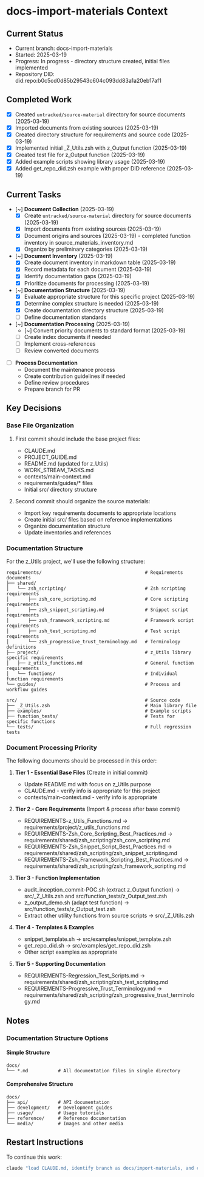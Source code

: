 # docs-import-materials Context

## Current Status
- Current branch: docs-import-materials
- Started: 2025-03-19
- Progress: In progress - directory structure created, initial files implemented
- Repository DID: did:repo:b0c5cd0d85b29543c604c093dd83a1a20eb17af1

## Completed Work
- [x] Created `untracked/source-material` directory for source documents (2025-03-19)
- [x] Imported documents from existing sources (2025-03-19)
- [x] Created directory structure for requirements and source code (2025-03-19)
- [x] Implemented initial _Z_Utils.zsh with z_Output function (2025-03-19)
- [x] Created test file for z_Output function (2025-03-19)
- [x] Added example scripts showing library usage (2025-03-19)
- [x] Added get_repo_did.zsh example with proper DID reference (2025-03-19)

## Current Tasks
- [~] **Document Collection** (2025-03-19)
  - [x] Create `untracked/source-material` directory for source documents (2025-03-19)
  - [x] Import documents from existing sources (2025-03-19)
  - [x] Document origins and sources (2025-03-19) - completed function inventory in source_materials_inventory.md
  - [x] Organize by preliminary categories (2025-03-19)

- [~] **Document Inventory** (2025-03-19)
  - [x] Create document inventory in markdown table (2025-03-19)
  - [x] Record metadata for each document (2025-03-19)
  - [x] Identify documentation gaps (2025-03-19)
  - [x] Prioritize documents for processing (2025-03-19)

- [~] **Documentation Structure** (2025-03-19)
  - [x] Evaluate appropriate structure for this specific project (2025-03-19)
  - [x] Determine complex structure is needed (2025-03-19)
  - [x] Create documentation directory structure (2025-03-19)
  - [ ] Define documentation standards

- [~] **Documentation Processing** (2025-03-19)
  - [~] Convert priority documents to standard format (2025-03-19)
  - [ ] Create index documents if needed
  - [ ] Implement cross-references
  - [ ] Review converted documents

- [ ] **Process Documentation**
  - Document the maintenance process
  - Create contribution guidelines if needed
  - Define review procedures
  - Prepare branch for PR

<!-- Task format: 
- [ ] Not started
- [~] In progress (with start date in YYYY-MM-DD format)
- [x] Completed (with completion date in YYYY-MM-DD format)
-->

## Key Decisions

### Base File Organization
1. First commit should include the base project files:
   - CLAUDE.md
   - PROJECT_GUIDE.md
   - README.md (updated for z_Utils)
   - WORK_STREAM_TASKS.md
   - contexts/main-context.md
   - requirements/guides/* files
   - Initial src/ directory structure

2. Second commit should organize the source materials:
   - Import key requirements documents to appropriate locations
   - Create initial src/ files based on reference implementations
   - Organize documentation structure
   - Update inventories and references

### Documentation Structure
For the z_Utils project, we'll use the following structure:

```
requirements/                                      # Requirements documents
├── shared/
│   └── zsh_scripting/                             # Zsh scripting requirements
│       ├── zsh_core_scripting.md                  # Core scripting requirements
│       ├── zsh_snippet_scripting.md               # Snippet script requirements
│       ├── zsh_framework_scripting.md             # Framework script requirements
│       ├── zsh_test_scripting.md                  # Test script requirements
│       └── zsh_progressive_trust_terminology.md   # Terminology definitions
├── project/                                       # z_Utils library specific requirements
│   ├── z_utils_functions.md                       # General function requirements
│   └── functions/                                 # Individual function requirements
└── guides/                                        # Process and workflow guides

src/                                               # Source code
├── _Z_Utils.zsh                                   # Main library file
├── examples/                                      # Example scripts
├── function_tests/                                # Tests for specific functions
└── tests/                                         # Full regression tests
```

### Document Processing Priority
The following documents should be processed in this order:

1. **Tier 1 - Essential Base Files** (Create in initial commit)
   - Update README.md with focus on z_Utils purpose
   - CLAUDE.md - verify info is appropriate for this project
   - contexts/main-context.md - verify info is appropriate

2. **Tier 2 - Core Requirements** (Import & process after base commit)
   - REQUIREMENTS-z_Utils_Functions.md → requirements/project/z_utils_functions.md
   - REQUIREMENTS-Zsh_Core_Scripting_Best_Practices.md → requirements/shared/zsh_scripting/zsh_core_scripting.md
   - REQUIREMENTS-Zsh_Snippet_Script_Best_Practices.md → requirements/shared/zsh_scripting/zsh_snippet_scripting.md
   - REQUIREMENTS-Zsh_Framework_Scripting_Best_Practices.md → requirements/shared/zsh_scripting/zsh_framework_scripting.md

3. **Tier 3 - Function Implementation**
   - audit_inception_commit-POC.sh (extract z_Output function) → src/_Z_Utils.zsh and src/function_tests/z_Output_test.zsh
   - z_output_demo.sh (adapt test function) → src/function_tests/z_Output_test.zsh
   - Extract other utility functions from source scripts → src/_Z_Utils.zsh

4. **Tier 4 - Templates & Examples**
   - snippet_template.sh → src/examples/snippet_template.zsh
   - get_repo_did.sh → src/examples/get_repo_did.zsh
   - Other script examples as appropriate

5. **Tier 5 - Supporting Documentation**
   - REQUIREMENTS-Regression_Test_Scripts.md → requirements/shared/zsh_scripting/zsh_test_scripting.md
   - REQUIREMENTS-Progressive_Trust_Terminology.md → requirements/shared/zsh_scripting/zsh_progressive_trust_terminology.md

## Notes
### Documentation Structure Options
#### Simple Structure
```
docs/
└── *.md           # All documentation files in single directory
```

#### Comprehensive Structure
```
docs/
├── api/           # API documentation
├── development/   # Development guides
├── usage/         # Usage tutorials
├── reference/     # Reference documentation
└── media/         # Images and other media
```

## Restart Instructions
To continue this work:
```bash
claude "load CLAUDE.md, identify branch as docs/import-materials, and continue working on documentation import and organization"
```

<!-- When ready to create PR for this branch:
```bash
claude "load CLAUDE.md, identify branch as docs/import-materials, and create a PR to merge into main"
```
-->